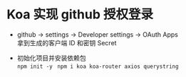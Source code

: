 # Koa 实现 github 授权登录  
- github -> settings -> Developer settings -> OAuth Apps  
  拿到生成的客户端 ID 和密钥 Secret  

- 初始化项目并安装依赖包  
  `npm init -y ` 
  `npm i koa koa-router axios querystring`